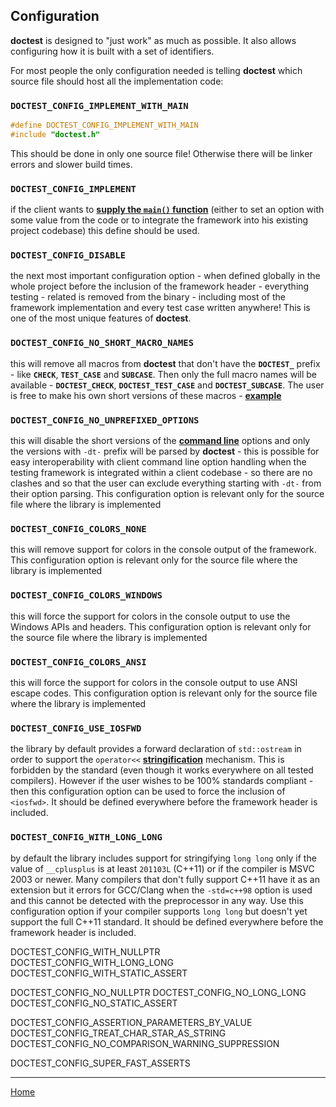 ## Configuration

**doctest** is designed to "just work" as much as possible. It also allows configuring how it is built with a set of identifiers. 

For most people the only configuration needed is telling **doctest** which source file should host all the implementation code:

### **```DOCTEST_CONFIG_IMPLEMENT_WITH_MAIN```**

```c++
#define DOCTEST_CONFIG_IMPLEMENT_WITH_MAIN
#include "doctest.h"
```

This should be done in only one source file! Otherwise there will be linker errors and slower build times.

### **```DOCTEST_CONFIG_IMPLEMENT```**

if the client wants to [**supply the ```main()``` function**](main.md) (either to set an option with some value from the code or to integrate the framework into his existing project codebase) this define should be used.

### **```DOCTEST_CONFIG_DISABLE```**

the next most important configuration option - when defined globally in the whole project before the inclusion of the framework header - everything testing - related is removed from the binary - including most of the framework implementation and every test case written anywhere! This is one of the most unique features of **doctest**.

### **```DOCTEST_CONFIG_NO_SHORT_MACRO_NAMES```**

this will remove all macros from **doctest** that don't have the **```DOCTEST_```** prefix - like **```CHECK```**, **```TEST_CASE```** and **```SUBCASE```**. Then only the full macro names will be available - **```DOCTEST_CHECK```**, **```DOCTEST_TEST_CASE```** and **```DOCTEST_SUBCASE```**. The user is free to make his own short versions of these macros - [**example**](../../examples/alternative_macros/)

### **```DOCTEST_CONFIG_NO_UNPREFIXED_OPTIONS```**

this will disable the short versions of the [**command line**](commandline.md) options and only the versions with ```-dt-``` prefix will be parsed by **doctest** - this is possible for easy interoperability with client command line option handling when the testing framework is integrated within a client codebase - so there are no clashes and so that the user can exclude everything starting with ```-dt-``` from their option parsing. This configuration option is relevant only for the source file where the library is implemented

### **```DOCTEST_CONFIG_COLORS_NONE```**

this will remove support for colors in the console output of the framework. This configuration option is relevant only for the source file where the library is implemented

### **```DOCTEST_CONFIG_COLORS_WINDOWS```**

this will force the support for colors in the console output to use the Windows APIs and headers. This configuration option is relevant only for the source file where the library is implemented

### **```DOCTEST_CONFIG_COLORS_ANSI```**

this will force the support for colors in the console output to use ANSI escape codes. This configuration option is relevant only for the source file where the library is implemented

### **```DOCTEST_CONFIG_USE_IOSFWD```**

the library by default provides a forward declaration of ```std::ostream``` in order to support the ```operator<<``` [**stringification**](stringification.md) mechanism. This is forbidden by the standard (even though it works everywhere on all tested compilers). However if the user wishes to be 100% standards compliant - then this configuration option can be used to force the inclusion of ```<iosfwd>```. It should be defined everywhere before the framework header is included.

### **```DOCTEST_CONFIG_WITH_LONG_LONG```**

by default the library includes support for stringifying ```long long``` only if the value of ```__cplusplus``` is at least ```201103L``` (C++11) or if the compiler is MSVC 2003 or newer. Many compilers that don't fully support C++11 have it as an extension but it errors for GCC/Clang when the ```-std=c++98``` option is used and this cannot be detected with the preprocessor in any way. Use this configuration option if your compiler supports ```long long``` but doesn't yet support the full C++11 standard. It should be defined everywhere before the framework header is included.

DOCTEST_CONFIG_WITH_NULLPTR
DOCTEST_CONFIG_WITH_LONG_LONG
DOCTEST_CONFIG_WITH_STATIC_ASSERT

DOCTEST_CONFIG_NO_NULLPTR
DOCTEST_CONFIG_NO_LONG_LONG
DOCTEST_CONFIG_NO_STATIC_ASSERT

DOCTEST_CONFIG_ASSERTION_PARAMETERS_BY_VALUE
DOCTEST_CONFIG_TREAT_CHAR_STAR_AS_STRING
DOCTEST_CONFIG_NO_COMPARISON_WARNING_SUPPRESSION

DOCTEST_CONFIG_SUPER_FAST_ASSERTS

---------------

[Home](readme.md#reference)
